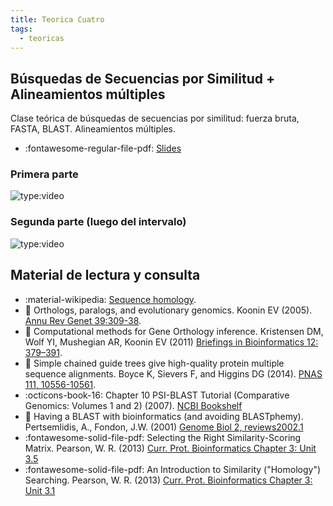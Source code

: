 ```yaml
---
title: Teorica Cuatro
tags: 
  - teoricas
---
```


## Búsquedas de Secuencias por Similitud + Alineamientos múltiples
 Clase teórica de búsquedas de secuencias por similitud: fuerza bruta, FASTA, BLAST. 
 Alineamientos múltiples.

 * :fontawesome-regular-file-pdf: [Slides](alineamientosMultiples2023.pdf) 

### Primera parte  
![type:video](https://www.youtube.com/embed/qNvW595WnJs)

### Segunda parte (luego del intervalo)
![type:video](https://www.youtube.com/embed/AOnReITkzvo)

## Material de lectura y consulta

  * :material-wikipedia: [Sequence homology](https://en.wikipedia.org/wiki/Sequence_homology).
  * :paperclip: Orthologs, paralogs, and evolutionary genomics. Koonin EV (2005). [Annu Rev Genet 39:309-38](https://doi.org/10.1146/annurev.genet.39.073003.114725).
  * :paperclip: Computational methods for Gene Orthology inference. Kristensen DM, Wolf YI, Mushegian AR, Koonin EV (2011) [Briefings in Bioinformatics 12: 379–391](https://doi.org/10.1093/bib/bbr030).
  * :paperclip: Simple chained guide trees give high-quality protein multiple sequence alignments. Boyce K, Sievers F, and Higgins DG (2014). [PNAS 111, 10556-10561](https://www.pnas.org/doi/full/10.1073/pnas.1405628111).
  * :octicons-book-16: Chapter 10 PSI-BLAST Tutorial (Comparative Genomics: Volumes 1 and 2) (2007). [NCBI Bookshelf](https://www.ncbi.nlm.nih.gov/books/NBK2590/)
  * :paperclip: Having a BLAST with bioinformatics (and avoiding BLASTphemy). Pertsemlidis, A., Fondon, J.W. (2001) [Genome Biol 2, reviews2002.1](https://genomebiology.biomedcentral.com/articles/10.1186/gb-2001-2-10-reviews2002)
  * :fontawesome-solid-file-pdf: Selecting the Right Similarity-Scoring Matrix. Pearson, W. R. (2013) [Curr. Prot. Bioinformatics Chapter 3: Unit 3.5](https://fasta.bioch.virginia.edu/wrpearson/papers/wrp_cpbio_0305.pdf)
  * :fontawesome-solid-file-pdf: An Introduction to Similarity ("Homology") Searching. Pearson, W. R. (2013) [Curr. Prot. Bioinformatics Chapter 3: Unit 3.1](https://fasta.bioch.virginia.edu/wrpearson/papers/wrp_cpbio_0301.pdf)
